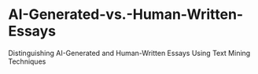 # AI-Generated-vs.-Human-Written-Essays
Distinguishing AI-Generated and Human-Written Essays Using Text Mining Techniques
